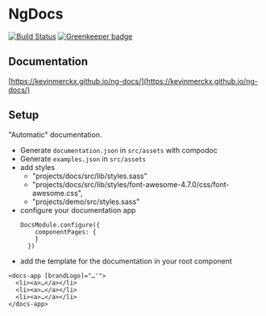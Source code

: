 # NgDocs

[![Build Status](https://travis-ci.org/kevinmerckx/ng-docs.svg?branch=develop)](https://travis-ci.org/kevinmerckx/ng-docs)
[![Greenkeeper badge](https://badges.greenkeeper.io/kevinmerckx/ng-docs.svg)](https://greenkeeper.io/)

## Documentation

[https://kevinmerckx.github.io/ng-docs/](https://kevinmerckx.github.io/ng-docs/)

## Setup

"Automatic" documentation.

* Generate `documentation.json` in `src/assets` with compodoc
* Generate `examples.json` in `src/assets`
* add styles
  * "projects/docs/src/lib/styles.sass"
  * "projects/docs/src/lib/styles/font-awesome-4.7.0/css/font-awesome.css",
  * "projects/demo/src/styles.sass"
* configure your documentation app
  ```
  DocsModule.configure({
      componentPages: {
      }
    })
  ```
* add the template for the documentation in your root component
```
<docs-app [brandLogo]="…'">
  <li><a>…</a></li>
  <li><a>…</a></li>
  <li><a>…</a></li>
</docs-app>

```